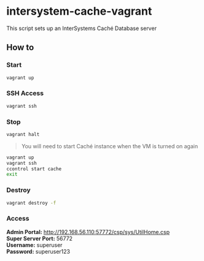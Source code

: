 # intersystem-cache-vagrant

This script sets up an InterSystems Caché Database server

## How to
### Start
```sh
vagrant up
```

### SSH Access
```sh
vagrant ssh
```

### Stop
```sh
vagrant halt
```

> You will need to start Caché instance when the VM is turned on again
```sh
vagrant up
vagrant ssh
ccontrol start cache
exit
```

### Destroy
```sh
vagrant destroy -f
```

### Access

**Admin Portal:** http://192.168.56.110:57772/csp/sys/UtilHome.csp<br>
**Super Server Port:** 56772<br>
**Username:** superuser<br>
**Password:** superuser123<br>